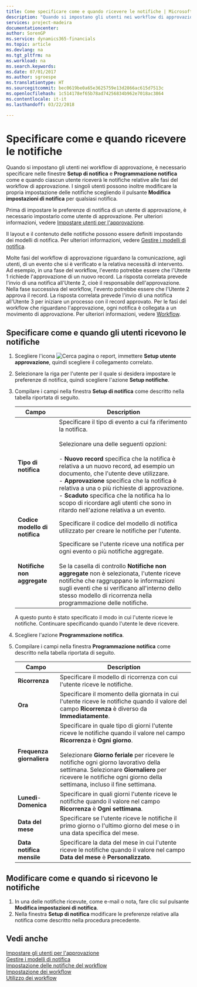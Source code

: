 ```yaml
---
title: Come specificare come e quando ricevere le notifiche | Microsoft Docs
description: "Quando si impostano gli utenti nei workflow di approvazione, è necessario specificare nelle finestre Setup di notifica e Programmazione notifica come e quando ciascun utente riceverà le notifiche relative alle fasi del workflow di approvazione. I singoli utenti possono inoltre modificare la propria impostazione delle notifiche scegliendo il pulsante Modifica impostazioni di notifica per qualsiasi notifica."
services: project-madeira
documentationcenter: 
author: SorenGP
ms.service: dynamics365-financials
ms.topic: article
ms.devlang: na
ms.tgt_pltfrm: na
ms.workload: na
ms.search.keywords: 
ms.date: 07/01/2017
ms.author: sgroespe
ms.translationtype: HT
ms.sourcegitcommit: bec0619be0a65e3625759e13d2866ac615d7513c
ms.openlocfilehash: 1c514178ef65b78ad74256834b962e7018ac3864
ms.contentlocale: it-it
ms.lasthandoff: 03/22/2018

---
```

# <a name="specify-when-and-how-to-receive-notifications"></a>Specificare come e quando ricevere le notifiche
Quando si impostano gli utenti nei workflow di approvazione, è necessario specificare nelle finestre **Setup di notifica** e **Programmazione notifica** come e quando ciascun utente riceverà le notifiche relative alle fasi del workflow di approvazione. I singoli utenti possono inoltre modificare la propria impostazione delle notifiche scegliendo il pulsante **Modifica impostazioni di notifica** per qualsiasi notifica.  

 Prima di impostare le preferenze di notifica di un utente di approvazione, è necessario impostarlo come utente di approvazione. Per ulteriori informazioni, vedere [Impostare utenti per l'approvazione](across-how-to-set-up-approval-users.md).  

 Il layout e il contenuto delle notifiche possono essere definiti impostando dei modelli di notifica. Per ulteriori informazioni, vedere [Gestire i modelli di notifica](across-how-to-manage-notification-templates.md).  

 Molte fasi del workflow di approvazione riguardano la comunicazione, agli utenti, di un evento che si è verificato e la relativa necessità di intervento. Ad esempio, in una fase del workflow, l'evento potrebbe essere che l'Utente 1 richiede l'approvazione di un nuovo record. La risposta correlata prevede l'invio di una notifica all'Utente 2, cioè il responsabile dell'approvazione. Nella fase successiva del workflow, l'evento potrebbe essere che l'Utente 2 approva il record. La risposta correlata prevede l'invio di una notifica all'Utente 3 per iniziare un processo con il record approvato. Per le fasi del workflow che riguardano l'approvazione, ogni notifica è collegata a un movimento di approvazione. Per ulteriori informazioni, vedere [Workflow](across-workflow.md).  

## <a name="specify-when-and-how-users-receive-notifications"></a>Specificare come e quando gli utenti ricevono le notifiche  

1.  Scegliere l'icona ![Cerca pagina o report](media/ui-search/search_small.png "icona Cerca pagina o report"), immettere **Setup utente approvazione**, quindi scegliere il collegamento correlato.  
2.  Selezionare la riga per l'utente per il quale si desidera impostare le preferenze di notifica, quindi scegliere l'azione **Setup notifiche**.  
3.  Compilare i campi nella finestra **Setup di notifica** come descritto nella tabella riportata di seguito.  

    |Campo|Description|  
    |---------------------------------|---------------------------------------|  
    |**Tipo di notifica**|Specificare il tipo di evento a cui fa riferimento la notifica.<br /><br /> Selezionare una delle seguenti opzioni:<br /><br /> -   **Nuovo record** specifica che la notifica è relativa a un nuovo record, ad esempio un documento, che l'utente deve utilizzare.<br />-   **Approvazione** specifica che la notifica è relativa a una o più richieste di approvazione.<br />-   **Scaduto** specifica che la notifica ha lo scopo di ricordare agli utenti che sono in ritardo nell'azione relativa a un evento.|  
    |**Codice modello di notifica**|Specificare il codice del modello di notifica utilizzato per creare le notifiche per l'utente.|  
    |**Notifiche non aggregate**|Specificare se l'utente riceve una notifica per ogni evento o più notifiche aggregate.<br /><br /> Se la casella di controllo **Notifiche non aggregate** non è selezionata, l'utente riceve notifiche che raggruppano le informazioni sugli eventi che si verificano all'interno dello stesso modello di ricorrenza nella programmazione delle notifiche.|  

     A questo punto è stato specificato il modo in cui l'utente riceve le notifiche. Continuare specificando quando l'utente le deve ricevere.  

4.  Scegliere l'azione **Programmazione notifica**.  
5.  Compilare i campi nella finestra **Programmazione notifica** come descritto nella tabella riportata di seguito.  

    |Campo|Description|  
    |---------------------------------|---------------------------------------|  
    |**Ricorrenza**|Specificare il modello di ricorrenza con cui l'utente riceve le notifiche.|  
    |**Ora**|Specificare il momento della giornata in cui l'utente riceve le notifiche quando il valore del campo **Ricorrenza** è diverso da **Immediatamente**.|  
    |**Frequenza giornaliera**|Specificare in quale tipo di giorni l'utente riceve le notifiche quando il valore nel campo **Ricorrenza** è **Ogni giorno**.<br /><br /> Selezionare **Giorno feriale** per ricevere le notifiche ogni giorno lavorativo della settimana. Selezionare **Giornaliero** per ricevere le notifiche ogni giorno della settimana, incluso il fine settimana.|  
    |**Lunedì**-**Domenica**|Specificare in quali giorni l'utente riceve le notifiche quando il valore nel campo **Ricorrenza** è **Ogni settimana**.|  
    |**Data del mese**|Specificare se l'utente riceve le notifiche il primo giorno o l'ultimo giorno del mese o in una data specifica del mese.|  
    |**Data notifica mensile**|Specificare la data del mese in cui l'utente riceve le notifiche quando il valore nel campo **Data del mese** è **Personalizzato**.|  

## <a name="change-when-and-how-you-receive-notifications"></a>Modificare come e quando si ricevono le notifiche  
1.  In una delle notifiche ricevute, come e-mail o nota, fare clic sul pulsante **Modifica impostazioni di notifica**.  
2.  Nella finestra **Setup di notifica** modificare le preferenze relative alla notifica come descritto nella procedura precedente.  

## <a name="see-also"></a>Vedi anche  
 [Impostare gli utenti per l'approvazione](across-how-to-set-up-approval-users.md)   
 [Gestire i modelli di notifica](across-how-to-manage-notification-templates.md)   
 [Impostazione delle notifiche del workflow](across-setting-up-workflow-notifications.md)   
 [Impostazione dei workflow](across-set-up-workflows.md)   
 [Utilizzo dei workflow](across-use-workflows.md)

